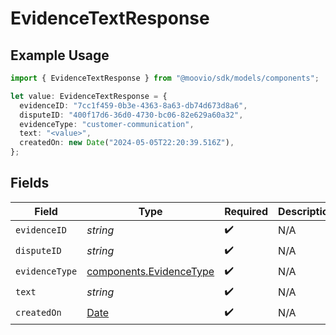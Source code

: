 # EvidenceTextResponse

## Example Usage

```typescript
import { EvidenceTextResponse } from "@moovio/sdk/models/components";

let value: EvidenceTextResponse = {
  evidenceID: "7cc1f459-0b3e-4363-8a63-db74d673d8a6",
  disputeID: "400f17d6-36d0-4730-bc06-82e629a60a32",
  evidenceType: "customer-communication",
  text: "<value>",
  createdOn: new Date("2024-05-05T22:20:39.516Z"),
};
```

## Fields

| Field                                                                                         | Type                                                                                          | Required                                                                                      | Description                                                                                   |
| --------------------------------------------------------------------------------------------- | --------------------------------------------------------------------------------------------- | --------------------------------------------------------------------------------------------- | --------------------------------------------------------------------------------------------- |
| `evidenceID`                                                                                  | *string*                                                                                      | :heavy_check_mark:                                                                            | N/A                                                                                           |
| `disputeID`                                                                                   | *string*                                                                                      | :heavy_check_mark:                                                                            | N/A                                                                                           |
| `evidenceType`                                                                                | [components.EvidenceType](../../models/components/evidencetype.md)                            | :heavy_check_mark:                                                                            | N/A                                                                                           |
| `text`                                                                                        | *string*                                                                                      | :heavy_check_mark:                                                                            | N/A                                                                                           |
| `createdOn`                                                                                   | [Date](https://developer.mozilla.org/en-US/docs/Web/JavaScript/Reference/Global_Objects/Date) | :heavy_check_mark:                                                                            | N/A                                                                                           |